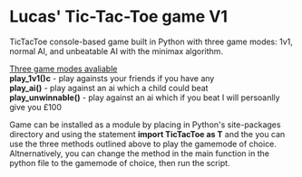# Lucas' Tic-Tac-Toe game V1
TicTacToe console-based game built in Python with three game modes: 1v1, normal AI, and unbeatable AI with the minimax algorithm.

<ins>Three game modes avaliable</ins>
<br>
**play_1v1()c** - play againsts your friends if you have any
<br>
**play_ai()** - play against an ai which a child could beat
<br>
**play_unwinnable()** - play against an ai which if you beat I will persoanlly give you £100
<br>

Game can be installed as a module by placing in Python's site-packages directory and using the statement **import TicTacToe as T** and the you can use the three methods outlined above to play the gamemode of choice. Altnernatively, you can change the method in the main function in the python file to the gamemode of choice, then run the script.
